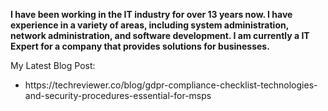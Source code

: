**I have been working in the IT industry for over 13 years now. I have experience in a variety of areas, including system administration, network administration, and software development. I am currently a IT Expert for a company that provides solutions for businesses.**

My Latest Blog Post:
<ul>
<li>https://techreviewer.co/blog/gdpr-compliance-checklist-technologies-and-security-procedures-essential-for-msps</li>
</ul>
